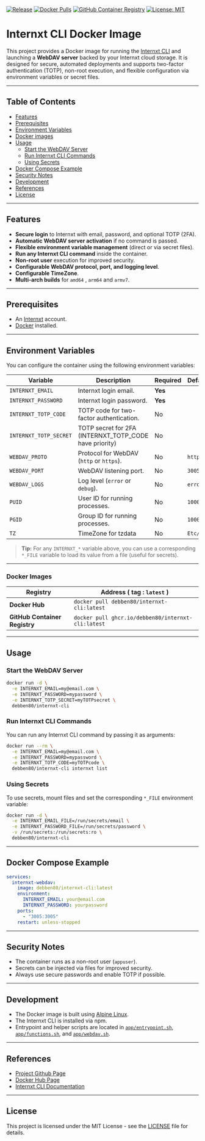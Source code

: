[![Release](https://img.shields.io/github/v/release/debben80/internxt-cli?style=flat-square)](https://github.com/debben80/internxt-cli/releases)
[![Docker Pulls](https://img.shields.io/docker/pulls/debben80/internxt-cli?style=flat-square)](https://hub.docker.com/r/debben80/internxt-cli)
[![GitHub Container Registry](https://img.shields.io/badge/GHCR-debben80%2Finternxt--cli-blue?logo=github&style=flat-square)](https://github.com/users/debben80/packages/container/package/internxt-cli)
[![License: MIT](https://img.shields.io/github/license/debben80/internxt-cli?style=flat-square)](LICENSE)
# Internxt CLI Docker Image

This project provides a Docker image for running the [Internxt CLI](https://github.com/internxt/cli) and launching a **WebDAV server** backed by your Internxt cloud storage. It is designed for secure, automated deployments and supports two-factor authentication (TOTP), non-root execution, and flexible configuration via environment variables or secret files.

---

## Table of Contents

- [Features](#features)
- [Prerequisites](#prerequisites)
- [Environment Variables](#environment-variables)
- [Docker images](#docker-images)
- [Usage](#usage)
  - [Start the WebDAV Server](#start-the-webdav-server)
  - [Run Internxt CLI Commands](#run-internxt-cli-commands)
  - [Using Secrets](#using-secrets)
- [Docker Compose Example](#docker-compose-example)
- [Security Notes](#security-notes)
- [Development](#development)
- [References](#references)
- [License](#license)

---

## Features

- **Secure login** to Internxt with email, password, and optional TOTP (2FA).
- **Automatic WebDAV server activation** if no command is passed.
- **Flexible environment variable management** (direct or via secret files).
- **Run any Internxt CLI command** inside the container.
- **Non-root user** execution for improved security.
- **Configurable WebDAV protocol, port, and logging level**.
- **Configurable TimeZone**.
- **Multi-arch builds** for `amd64` , `arm64` and `armv7`.

---

## Prerequisites

- An [Internxt](https://internxt.com/) account.
- [Docker](https://docs.docker.com/get-docker/) installed.

---

## Environment Variables

You can configure the container using the following environment variables:

| Variable                     | Description                                               | Required | Default  |
|------------------------------|-----------------------------------------------------------|----------|----------|
| `INTERNXT_EMAIL`             | Internxt login email.                                     | **Yes**  |          |
| `INTERNXT_PASSWORD`          | Internxt login password.                                  | **Yes**  |          |
| `INTERNXT_TOTP_CODE`         | TOTP code for two-factor authentication.                  | No       |          |
| `INTERNXT_TOTP_SECRET`       | TOTP secret for 2FA (INTERNXT_TOTP_CODE have priority)    | No       |          |
| `WEBDAV_PROTO`               | Protocol for WebDAV (`http` or `https`).                  | No       | `https`  |
| `WEBDAV_PORT`                | WebDAV listening port.                                    | No       | `3005`   |
| `WEBDAV_LOGS`                | Log level (`error` or `debug`).                           | No       | `error`  |
| `PUID`                       | User ID for running processes.                            | No       | `1000`   |
| `PGID`                       | Group ID for running processes.                           | No       | `1000`   |
| `TZ`                         | TimeZone for tzdata                                       | No       | `Etc/UTC`|

> **Tip:** For any `INTERNXT_*` variable above, you can use a corresponding `*_FILE` variable to load its value from a file (useful for secrets).

---

### Docker Images
 | Registry                      | Address ( tag : `latest` )                         |
 |-------------------------------|----------------------------------------------------|
 | **Docker Hub**                | `docker pull debben80/internxt-cli:latest`         |
 | **GitHub Container Registry** | `docker pull ghcr.io/debben80/internxt-cli:latest` |
 
---

## Usage

### Start the WebDAV Server

```sh
docker run -d \
  -e INTERNXT_EMAIL=my@email.com \
  -e INTERNXT_PASSWORD=mypassword \
  -e INTERNXT_TOTP_SECRET=myTOTPsecret \
  debben80/internxt-cli
```

### Run Internxt CLI Commands

You can run any Internxt CLI command by passing it as arguments:

```sh
docker run --rm \
  -e INTERNXT_EMAIL=my@email.com \
  -e INTERNXT_PASSWORD=mypassword \
  -e INTERNXT_TOTP_CODE=myTOTPcode \
  debben80/internxt-cli internxt list
```

### Using Secrets

To use secrets, mount files and set the corresponding `*_FILE` environment variable:

```sh
docker run -d \
  -e INTERNXT_EMAIL_FILE=/run/secrets/email \
  -e INTERNXT_PASSWORD_FILE=/run/secrets/password \
  -v /run/secrets:/run/secrets:ro \
  debben80/internxt-cli
```

---

## Docker Compose Example

```yaml
services:
  internxt-webdav:
    image: debben80/internxt-cli:latest
    environment:
      INTERNXT_EMAIL: your@email.com
      INTERNXT_PASSWORD: yourpassword
    ports:
      - "3005:3005"
    restart: unless-stopped
```

---

## Security Notes

- The container runs as a non-root user (`appuser`).
- Secrets can be injected via files for improved security.
- Always use secure passwords and enable TOTP if possible.

---

## Development

- The Docker image is built using [Alpine Linux](https://alpinelinux.org/).
- The Internxt CLI is installed via npm.
- Entrypoint and helper scripts are located in [`app/entrypoint.sh`](app/entrypoint.sh), [`app/functions.sh`](app/functions.sh), and [`app/webdav.sh`](app/webdav.sh).

---

## References

- [Project Github Page](https://github.com/debben80/internxt-cli)
- [Docker Hub Page](https://hub.docker.com/r/debben80/internxt-cli)
- [Internxt CLI Documentation](https://github.com/internxt/cli)

---

## License

This project is licensed under the MIT License - see the [LICENSE](LICENSE) file for details.

